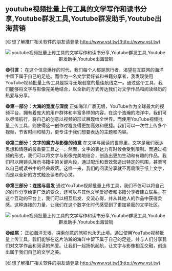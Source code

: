 ## **youtube视频批量上传工具的文学写作和读书分享,Youtube群发工具,Youtube群发助手,Youtube出海营销**

[😍想了解推广相关软件的朋友请登录 http://www.vst.tw](http://www.vst.tw)

 <center><img src="https://vst.tw/MP4/tuiguang/png/3.png" alt="youtube视频批量上传工具的文学写作和读书分享,Youtube群发工具,Youtube群发助手,Youtube出海营销"></center>

**😄引言：**
在这个信息爆炸的时代，我们每个人都是旅行者，渴望在互联网的海洋中留下属于自己的足迹。而作为一名文学爱好者和书籍分享者，我发现使用YouTube视频批量上传工具是探寻无垠创意的最佳航线之一。通过这个工具，我们能够将文字与影像完美地结合，以全新的方式传达我们对文学作品和阅读经历的热爱与分享。

**😄第一部分：大海的宽度与深度**
正如海洋广袤无垠，YouTube作为全球最大的视频平台，拥有着庞大的用户群体和丰富多样的内容。在这个浩瀚的海洋中，我们可以尽情航行，将自己的创意以视频的形式展现给全世界。而使用YouTube视频批量上传工具，则使得这一创作过程变得更加高效和便捷。我们可以一次性上传多个视频，节省时间和精力，更专注于我们想要表达的主题和内容。

**😄第二部分：文字的魔力与影像的诗意**
在文学与阅读的世界里，文字是我们表达思想和情感的最重要工具之一。然而，文字的表达力有时候会受到限制。而通过视频的形式，我们可以将文字与影像完美地结合，创造出更加生动和有趣的作品。我们可以用镜头展示书籍中的关键片段，通过配乐和音效营造出特定的氛围，甚至可以自己朗读书中的经典段落。这样一来，我们的阅读分享就不再局限于纸上文字，而是以全新的方式触及读者的心灵。

**😄第三部分：连接与启发**
通过YouTube视频批量上传工具，我们不仅可以将自己的创作分享给更广泛的受众，还可以与其他文学爱好者和书籍分享者建立联系。在这个互动的平台上，我们可以相互启发、交流心得，并从其他人的作品中获得灵感。这种连接的力量，让我们在这个数字化时代感受到了更加紧密的文学社区。

 <center><img src="https://vst.tw/MP4/tuiguang/png/7.png" alt="youtube视频批量上传工具的文学写作和读书分享,Youtube群发工具,Youtube群发助手,Youtube出海营销"></center>

**😄结尾：**
正如海洋无垠，探索创意的旅程也永无止境。通过使用YouTube视频批量上传工具，我们能够在这片浩瀚的海洋中留下属于自己的足迹，并与人们分享我们对文学作品和阅读的热爱。让我们一起扬帆起航，让文字与影像相互交融，创造出属于我们自己的文学之美。

[😍想了解推广相关软件的朋友请登录 http://www.vst.tw](http://www.vst.tw)



